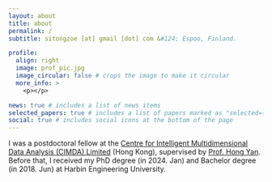 ```yaml
---
layout: about
title: about
permalink: /
subtitle: sitongzoe [at] gmail [dot] com &#124; Espoo, Finland.

profile:
  align: right
  image: prof_pic.jpg
  image_circular: false # crops the image to make it circular
  more_info: >
    <p></p>

news: true # includes a list of news items
selected_papers: true # includes a list of papers marked as "selected={true}"
social: true # includes social icons at the bottom of the page
---
```



I was a postdoctoral fellow at the [Centre for Intelligent Multidimensional Data Analysis (CIMDA) Limited](https://www.innocimda.com/index.html) (Hong Kong), supervised by [Prof. Hong Yan](https://www.ee.cityu.edu.hk/~hpyan/). 
Before that, I received my PhD degree (in 2024. Jan) and Bachelor degree (in 2018. Jun) at Harbin Engineering University.

